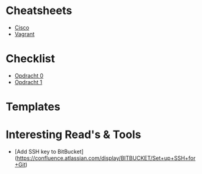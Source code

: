 Cheatsheets
===========
- [Cisco](https://github.com/JurgenVM/Cheatsheets/blob/master/cheatsheets/cisco.md)
- [Vagrant](https://github.com/JurgenVM/Cheatsheets/blob/master/cheatsheets/vagrant.md)


Checklist
===========
- [Opdracht 0](https://github.com/JurgenVM/Cheatsheets/blob/master/checklist/opdracht0.md)
- [Opdracht 1](https://github.com/JurgenVM/Cheatsheets/blob/master/checklist/opdracht1.md)

Templates
===========

Interesting Read's & Tools
===========

- [Add SSH key to BitBucket] (https://confluence.atlassian.com/display/BITBUCKET/Set+up+SSH+for+Git)

